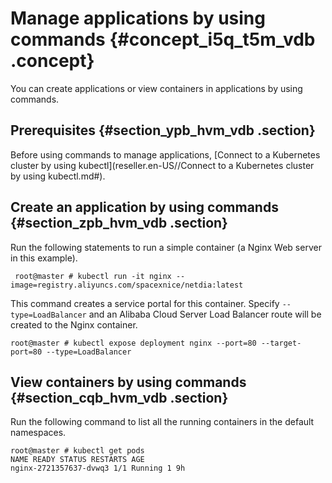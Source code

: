 # Manage applications by using commands {#concept_i5q_t5m_vdb .concept}

You can create applications or view containers in applications by using commands.

## Prerequisites {#section_ypb_hvm_vdb .section}

Before using commands to manage applications, [Connect to a Kubernetes cluster by using kubectl](reseller.en-US//Connect to a Kubernetes cluster by using kubectl.md#).

## Create an application by using commands {#section_zpb_hvm_vdb .section}

Run the following statements to run a simple container \(a Nginx Web server in this example\).

``` {#codeblock_28t_rxu_97b}
 root@master # kubectl run -it nginx --image=registry.aliyuncs.com/spacexnice/netdia:latest
```

This command creates a service portal for this container. Specify `--type=LoadBalancer` and an Alibaba Cloud Server Load Balancer route will be created to the Nginx container.

``` {#codeblock_8mt_5r8_3ca}
root@master # kubectl expose deployment nginx --port=80 --target-port=80 --type=LoadBalancer
```

## View containers by using commands {#section_cqb_hvm_vdb .section}

Run the following command to list all the running containers in the default namespaces.

``` {#codeblock_csu_v6m_yqn}
root@master # kubectl get pods
NAME READY STATUS RESTARTS AGE
nginx-2721357637-dvwq3 1/1 Running 1 9h
```


